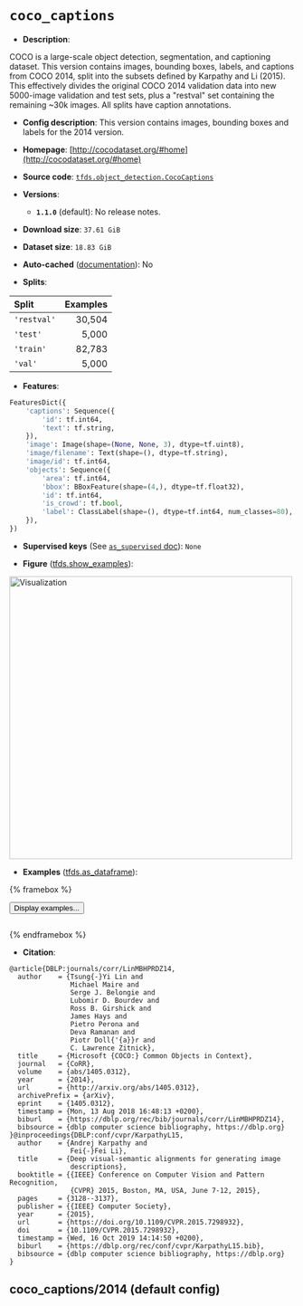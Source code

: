 <div itemscope itemtype="http://schema.org/Dataset">
  <div itemscope itemprop="includedInDataCatalog" itemtype="http://schema.org/DataCatalog">
    <meta itemprop="name" content="TensorFlow Datasets" />
  </div>
  <meta itemprop="name" content="coco_captions" />
  <meta itemprop="description" content="COCO is a large-scale object detection, segmentation, and&#10;captioning dataset. This version contains images, bounding boxes, labels, and&#10;captions from COCO 2014, split into the subsets defined by Karpathy and Li&#10;(2015). This effectively divides the original COCO 2014 validation data into&#10;new 5000-image validation and test sets, plus a &quot;restval&quot; set containing the&#10;remaining ~30k images. All splits have caption annotations.&#10;&#10;To use this dataset:&#10;&#10;```python&#10;import tensorflow_datasets as tfds&#10;&#10;ds = tfds.load(&#x27;coco_captions&#x27;, split=&#x27;train&#x27;)&#10;for ex in ds.take(4):&#10;  print(ex)&#10;```&#10;&#10;See [the guide](https://www.tensorflow.org/datasets/overview) for more&#10;informations on [tensorflow_datasets](https://www.tensorflow.org/datasets).&#10;&#10;&lt;img src=&quot;https://storage.googleapis.com/tfds-data/visualization/fig/coco_captions-2014-1.1.0.png&quot; alt=&quot;Visualization&quot; width=&quot;500px&quot;&gt;&#10;&#10;" />
  <meta itemprop="url" content="https://www.tensorflow.org/datasets/catalog/coco_captions" />
  <meta itemprop="sameAs" content="http://cocodataset.org/#home" />
  <meta itemprop="citation" content="@article{DBLP:journals/corr/LinMBHPRDZ14,&#10;  author    = {Tsung{-}Yi Lin and&#10;               Michael Maire and&#10;               Serge J. Belongie and&#10;               Lubomir D. Bourdev and&#10;               Ross B. Girshick and&#10;               James Hays and&#10;               Pietro Perona and&#10;               Deva Ramanan and&#10;               Piotr Doll{&#x27;{a}}r and&#10;               C. Lawrence Zitnick},&#10;  title     = {Microsoft {COCO:} Common Objects in Context},&#10;  journal   = {CoRR},&#10;  volume    = {abs/1405.0312},&#10;  year      = {2014},&#10;  url       = {http://arxiv.org/abs/1405.0312},&#10;  archivePrefix = {arXiv},&#10;  eprint    = {1405.0312},&#10;  timestamp = {Mon, 13 Aug 2018 16:48:13 +0200},&#10;  biburl    = {https://dblp.org/rec/bib/journals/corr/LinMBHPRDZ14},&#10;  bibsource = {dblp computer science bibliography, https://dblp.org}&#10;}@inproceedings{DBLP:conf/cvpr/KarpathyL15,&#10;  author    = {Andrej Karpathy and&#10;               Fei{-}Fei Li},&#10;  title     = {Deep visual-semantic alignments for generating image&#10;               descriptions},&#10;  booktitle = {{IEEE} Conference on Computer Vision and Pattern Recognition,&#10;               {CVPR} 2015, Boston, MA, USA, June 7-12, 2015},&#10;  pages     = {3128--3137},&#10;  publisher = {{IEEE} Computer Society},&#10;  year      = {2015},&#10;  url       = {https://doi.org/10.1109/CVPR.2015.7298932},&#10;  doi       = {10.1109/CVPR.2015.7298932},&#10;  timestamp = {Wed, 16 Oct 2019 14:14:50 +0200},&#10;  biburl    = {https://dblp.org/rec/conf/cvpr/KarpathyL15.bib},&#10;  bibsource = {dblp computer science bibliography, https://dblp.org}&#10;}" />
</div>

# `coco_captions`

*   **Description**:

COCO is a large-scale object detection, segmentation, and captioning dataset.
This version contains images, bounding boxes, labels, and captions from COCO
2014, split into the subsets defined by Karpathy and Li (2015). This effectively
divides the original COCO 2014 validation data into new 5000-image validation
and test sets, plus a "restval" set containing the remaining ~30k images. All
splits have caption annotations.

*   **Config description**: This version contains images, bounding boxes and
    labels for the 2014 version.

*   **Homepage**: [http://cocodataset.org/#home](http://cocodataset.org/#home)

*   **Source code**:
    [`tfds.object_detection.CocoCaptions`](https://github.com/tensorflow/datasets/tree/master/tensorflow_datasets/object_detection/coco_captions.py)

*   **Versions**:

    *   **`1.1.0`** (default): No release notes.

*   **Download size**: `37.61 GiB`

*   **Dataset size**: `18.83 GiB`

*   **Auto-cached**
    ([documentation](https://www.tensorflow.org/datasets/performances#auto-caching)):
    No

*   **Splits**:

Split       | Examples
:---------- | -------:
`'restval'` | 30,504
`'test'`    | 5,000
`'train'`   | 82,783
`'val'`     | 5,000

*   **Features**:

```python
FeaturesDict({
    'captions': Sequence({
        'id': tf.int64,
        'text': tf.string,
    }),
    'image': Image(shape=(None, None, 3), dtype=tf.uint8),
    'image/filename': Text(shape=(), dtype=tf.string),
    'image/id': tf.int64,
    'objects': Sequence({
        'area': tf.int64,
        'bbox': BBoxFeature(shape=(4,), dtype=tf.float32),
        'id': tf.int64,
        'is_crowd': tf.bool,
        'label': ClassLabel(shape=(), dtype=tf.int64, num_classes=80),
    }),
})
```

*   **Supervised keys** (See
    [`as_supervised` doc](https://www.tensorflow.org/datasets/api_docs/python/tfds/load#args)):
    `None`


*   **Figure**
    ([tfds.show_examples](https://www.tensorflow.org/datasets/api_docs/python/tfds/visualization/show_examples)):

<img src="https://storage.googleapis.com/tfds-data/visualization/fig/coco_captions-2014-1.1.0.png" alt="Visualization" width="500px">

*   **Examples**
    ([tfds.as_dataframe](https://www.tensorflow.org/datasets/api_docs/python/tfds/as_dataframe)):

<!-- mdformat off(HTML should not be auto-formatted) -->

{% framebox %}

<button id="displaydataframe">Display examples...</button>
<div id="dataframecontent" style="overflow-x:scroll"></div>
<script src="https://www.gstatic.com/external_hosted/jquery2.min.js"></script>
<script>
var url = "https://storage.googleapis.com/tfds-data/visualization/dataframe/coco_captions-2014-1.1.0.html";
$(document).ready(() => {
  $("#displaydataframe").click((event) => {
    // Disable the button after clicking (dataframe loaded only once).
    $("#displaydataframe").prop("disabled", true);

    // Pre-fetch and display the content
    $.get(url, (data) => {
      $("#dataframecontent").html(data);
    }).fail(() => {
      $("#dataframecontent").html(
        'Error loading examples. If the error persist, please open '
        + 'a new issue.'
      );
    });
  });
});
</script>

{% endframebox %}

<!-- mdformat on -->

*   **Citation**:

```
@article{DBLP:journals/corr/LinMBHPRDZ14,
  author    = {Tsung{-}Yi Lin and
               Michael Maire and
               Serge J. Belongie and
               Lubomir D. Bourdev and
               Ross B. Girshick and
               James Hays and
               Pietro Perona and
               Deva Ramanan and
               Piotr Doll{'{a}}r and
               C. Lawrence Zitnick},
  title     = {Microsoft {COCO:} Common Objects in Context},
  journal   = {CoRR},
  volume    = {abs/1405.0312},
  year      = {2014},
  url       = {http://arxiv.org/abs/1405.0312},
  archivePrefix = {arXiv},
  eprint    = {1405.0312},
  timestamp = {Mon, 13 Aug 2018 16:48:13 +0200},
  biburl    = {https://dblp.org/rec/bib/journals/corr/LinMBHPRDZ14},
  bibsource = {dblp computer science bibliography, https://dblp.org}
}@inproceedings{DBLP:conf/cvpr/KarpathyL15,
  author    = {Andrej Karpathy and
               Fei{-}Fei Li},
  title     = {Deep visual-semantic alignments for generating image
               descriptions},
  booktitle = {{IEEE} Conference on Computer Vision and Pattern Recognition,
               {CVPR} 2015, Boston, MA, USA, June 7-12, 2015},
  pages     = {3128--3137},
  publisher = {{IEEE} Computer Society},
  year      = {2015},
  url       = {https://doi.org/10.1109/CVPR.2015.7298932},
  doi       = {10.1109/CVPR.2015.7298932},
  timestamp = {Wed, 16 Oct 2019 14:14:50 +0200},
  biburl    = {https://dblp.org/rec/conf/cvpr/KarpathyL15.bib},
  bibsource = {dblp computer science bibliography, https://dblp.org}
}
```

## coco_captions/2014 (default config)
